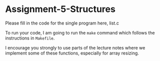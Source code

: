 # Assignment-5-Structures

Please fill in the code for the single program here, list.c

To run your code, I am going to run the `make` command which follows the instructions in `Makefile`.  

I encourage you strongly to use parts of the lecture notes where we implement some of these functions, especially for array resizing.
